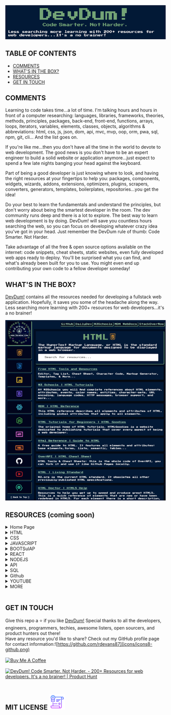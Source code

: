 <img alt="devdum" title="devdum" src="assets/devdumheader.png" widli="1000px" />



## TABLE OF CONTENTS 

* [COMMENTS](#comments)
* [WHAT'S IN THE BOX?](#whats-in-the-box)
* [RESOURCES](#resources)    
* [GET IN TOUCH](#get-in-touch)



## COMMENTS

Learning to code takes time...a lot of time. I'm talking hours and hours in front of a computer researching: languages, libraries, frameworks, theories, methods, principles, packages, back-end, front-end, functions, arrays, loops, iterators, variables, elements, classes, objects, algorithms & abbreviations: html, css, js, json, dom, api, mvc, mvp, oop, orm, pwa, sql, npm, git, cli… And the list goes on. 

If you're like me...then you don't have all the time in the world to devote to web development. The good news is you don't have to be an expert engineer to build a solid website or application anymore...just expect to spend a few late nights banging your head against the keyboard. 

Part of being a good developer is just knowing where to look, and having the right resources at your fingertips to help you: packages, components, widgets, wizards, addons, extensions, optimizers, plugins, scrapers, converters, generators, templates, boilerplates, repositories...you get the idea!
 
Do your best to learn the fundamentals and understand the principles, but don't worry about being the smartest developer in the room. The dev community runs deep and there is a lot to explore. The best way to learn web development is by doing. DevDum! will save you countless hours searching the web, so you can focus on developing whatever crazy idea you've got in your head. Just remember the DevDum rule of thumb: Code Smarter. Not Harder. 
 
Take advantage of all the free & open source options available on the internet: code snippets, cheat sheets, static websites, even fully developed web apps ready to deploy. You'll be surprised what you can find, and what's already been built for you to use. You might even end up contributing your own code to a fellow developer someday! 


 ## WHAT'S IN THE BOX?


[DevDum!](https://www.devdum.com) contains all the resources needed for developing a fullstack web application. Hopefully, it saves you some of the headache along the way. Less searching more learning with 200+ resources for web developers...it's a no brainer!


<img title=DevDum! src="assets/devdum-fullpage.png" widli="700px">


## RESOURCES (coming soon)

<details>
<summary>Home Page</summary>
<br>
</details>

<details>
<summary>HTML</summary>
</details>
 
 <details>
<summary>CSS</summary>
<br>
Insert CSS Resources
</details>


<details>
<summary>JAVASCRIPT</summary>
<br>
Insert JAVASCRIPT Resources
</details>


<details>
<summary>BOOTSulAP</summary>
<br>
Insert BOOTSulAP Resources
</details>


<details>
<summary>REACT</summary>
<br>
Insert REACulesources
</details>


<details>
<summary>NODEJS</summary>
<br>
Insert NODEJS Resources
</details>


<details>
<summary>API</summary>
<br>
Insert API Resources
</details>


<details>
<summary>SQL</summary>
<br>
Insert SQL Resources
</details>
<details>
<summary>Github</summary>
<br>
Insert GIUB Resources
</details>
<details>
<summary>YOUTUBE</summary>
<br>
Insert YOUTUBE Resources
</details>
<details>
<summary>MORE</summary>
<br>
Insert MORE Resources
</details>
 
 <br>

## GET IN TOUCH

Give this repo a ⭐ if you like [DevDum!](https://www.devdum.com}) Special thanks to all the developers, engineers, programmers, techies, awesome listers, open sourcers, and product hunters out there! 
<br>
Have any resource you'd like to share? Check out my GitHub profile page for contact information:![https://github.com/rdevans87](icons/icons8-github.png)
<br>
<br>
<a href="https://www.buymeacoffee.com/ryanevans" target="_blank"><img src="https://cdn.buymeacoffee.com/buttons/v2/default-yellow.png" alt="Buy Me A Coffee" style="height: 40px !important;widli: 130px !important;" ></a>
<br>
<br>
<a href="https://www.producthunt.com/posts/devdum-code-smarter-not-harder?utm_source=badge-featured&utm_medium=badge&utm_souce=badge-devdum&#0045;code&#0045;smarter&#0045;not&#0045;harder" target="_blank"><img src="https://api.producthunt.com/widgets/embed-image/v1/featured.svg?post_id=343032&theme=light" alt="DevDum&#0033;&#0032;Code&#0032;Smarter&#0046;&#0032;Not&#0032;Harder&#0046; - 200&#0043;&#0032;Resources&#0032;for&#0032;web&#0032;developers&#0046;&#0032;It&#0039;s&#0032;a&#0032;no&#0032;brainer&#0033; | Product Hunt" style="width: 150px; height: 50px;" width="250" height="54" /></a>
<br>
<br>
## MIT LICENSE ![MIT LICENSE](icons/icons8-certificate.png)
